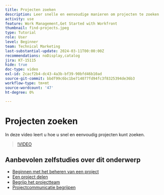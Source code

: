 ```yaml
---
title: Projecten zoeken
description: Leer snelle en eenvoudige manieren om projecten te zoeken.
activity: use
feature: Work Management,Get Started with Workfront
thumbnail: find-projects.jpeg
type: Tutorial
role: User
level: Beginner
team: Technical Marketing
last-substantial-update: 2024-03-11T00:00:00Z
recommendations: noDisplay,catalog
jira: KT-15115
hide: true
doc-type: video
exl-id: 2cacf2b4-dc43-4a3b-bf39-90bfd46b10ad
source-git-commit: bbdf99c6bc1be714077fd94fc3f8325394de36b3
workflow-type: tm+mt
source-wordcount: '47'
ht-degree: 0%

---
```


# Projecten zoeken

In deze video leert u hoe u snel en eenvoudig projecten kunt zoeken.

>[!VIDEO](https://video.tv.adobe.com/v/3427788/?quality=12&learn=on&enablevpops=1)

## Aanbevolen zelfstudies over dit onderwerp

* [Beginnen met het beheren van een project](/help/manage-work/projects/getting-started-manage-a-project.md)
* [Een project delen](/help/manage-work/projects/share-a-project.md)
* [Begrijp het projectteam](/help/manage-work/projects/understand-the-project-team.md)
* [Projectcommunicatie begrijpen](/help/manage-work/projects/understand-project-communication.md)
